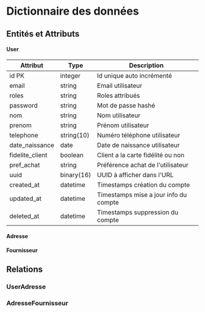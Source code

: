# Dictionnaire des données

## Entités et Attributs

#### User

| Attribut        | Type       | Description                           |
| --------------- | ---------- | ------------------------------------- |
| id PK           | integer    | Id unique auto incrémenté             |
| email           | string     | Email utilisateur                     |
| roles           | string     | Roles attribués                       |
| password        | string     | Mot de passe hashé                    |
| nom             | string     | Nom utilisateur                       |
| prenom          | string     | Prénom utilisateur                    |
| telephone       | string(10) | Numéro téléphone utilisateur          |
| date_naissance  | date       | Date de naissance utilisateur         |
| fidelite_client | boolean    | Client a la carte fidélité ou non     |
| pref_achat      | string     | Préférence achat de l'utilisateur     |
| uuid            | binary(16) | UUID à afficher dans l'URL            |
| created_at      | datetime   | Timestamps création du compte         |
| updated_at      | datetime   | Timestamps mise a jour info du compte |
| deleted_at      | datetime   | Timestamps suppression du compte      |

#### Adresse

#### Fournisseur

## Relations

### UserAdresse

### AdresseFournisseur

